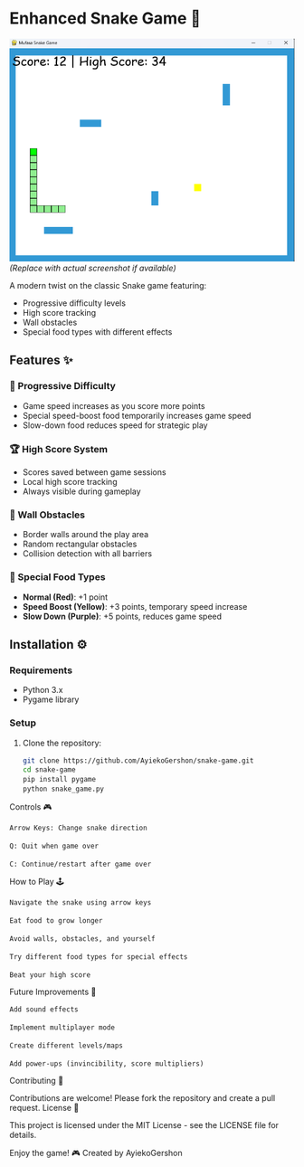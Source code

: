 # Enhanced Snake Game 🐍

![Snake Game Screenshot](snake_screenshot.png) *(Replace with actual screenshot if available)*

A modern twist on the classic Snake game featuring:
- Progressive difficulty levels
- High score tracking
- Wall obstacles
- Special food types with different effects

## Features ✨

### 🚀 Progressive Difficulty
- Game speed increases as you score more points
- Special speed-boost food temporarily increases game speed
- Slow-down food reduces speed for strategic play

### 🏆 High Score System
- Scores saved between game sessions
- Local high score tracking
- Always visible during gameplay

### 🧱 Wall Obstacles
- Border walls around the play area
- Random rectangular obstacles
- Collision detection with all barriers

### 🍎 Special Food Types
- **Normal (Red)**: +1 point
- **Speed Boost (Yellow)**: +3 points, temporary speed increase
- **Slow Down (Purple)**: +5 points, reduces game speed

## Installation ⚙️

### Requirements
- Python 3.x
- Pygame library

### Setup
1. Clone the repository:
   ```bash
   git clone https://github.com/AyiekoGershon/snake-game.git
   cd snake-game
   pip install pygame
   python snake_game.py

Controls 🎮

    Arrow Keys: Change snake direction

    Q: Quit when game over

    C: Continue/restart after game over

How to Play 🕹️

    Navigate the snake using arrow keys

    Eat food to grow longer

    Avoid walls, obstacles, and yourself

    Try different food types for special effects

    Beat your high score
Future Improvements 🔮

    Add sound effects

    Implement multiplayer mode

    Create different levels/maps

    Add power-ups (invincibility, score multipliers)

Contributing 🤝

Contributions are welcome! Please fork the repository and create a pull request.
License 📄

This project is licensed under the MIT License - see the LICENSE file for details.

Enjoy the game! 🎮
Created by AyiekoGershon
    

